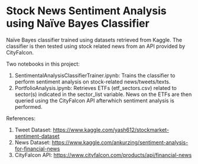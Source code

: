 # Stock News Sentiment Analysis using Naïve Bayes Classifier

Naïve Bayes classifier trained using datasets retrieved from Kaggle. The classifier is then tested using stock related news from an API provided by CityFalcon.

Two notebooks in this project:

1. SentimentalAnalysisClassifierTrainer.ipynb: Trains the classifier to perform sentiment analysis on stock-related news/tweets/texts.
2. PortfolioAnalysis.ipynb: Retrieves ETFs (etf_sectors.csv) related to sector(s) indicated in the sector_list variable. News on the ETFs are then queried using the CityFalcon API afterwhich sentiment analysis is performed.

References:

1. Tweet Dataset: https://www.kaggle.com/yash612/stockmarket-sentiment-dataset
2. News Dataset: https://www.kaggle.com/ankurzing/sentiment-analysis-for-financial-news
3. CityFalcon API: https://www.cityfalcon.com/products/api/financial-news

